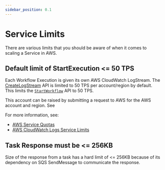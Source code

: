 ```yaml
---
sidebar_position: 0.1
---
```


# Service Limits

There are various limits that you should be aware of when it comes to scaling a Service in AWS.

## Default limit of StartExecution <= 50 TPS

Each Workflow Execution is given its own AWS CloudWatch LogStream. The [CreateLogStream](https://docs.aws.amazon.com/AmazonCloudWatchLogs/latest/APIReference/API_CreateLogStream.html) API is limited to 50 TPS per account/region by default. This limits the [`StartWorkflow`](./orchestration/workflow.md#start-execution) API to 50 TPS.

This account can be raised by submitting a request to AWS for the AWS account and region. See

For more information, see:

- [AWS Service Quotas](https://docs.aws.amazon.com/servicequotas/latest/userguide/intro.html)
- [AWS CloudWatch Logs Service Limits](https://docs.aws.amazon.com/AmazonCloudWatch/latest/logs/cloudwatch_limits_cwl.html)

## Task Response must be <= 256KB

Size of the response from a task has a hard limit of <= 256KB because of its dependency on SQS SendMessage to communicate the response.
